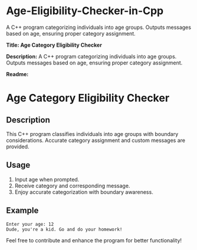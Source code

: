 # Age-Eligibility-Checker-in-Cpp
 A C++ program categorizing individuals into age groups. Outputs messages based on age, ensuring proper category assignment.


**Title: Age Category Eligibility Checker**

**Description:**
A C++ program categorizing individuals into age groups. Outputs messages based on age, ensuring proper category assignment.

**Readme:**
# Age Category Eligibility Checker

## Description
This C++ program classifies individuals into age groups with boundary considerations. Accurate category assignment and custom messages are provided.

## Usage
1. Input age when prompted.
2. Receive category and corresponding message.
3. Enjoy accurate categorization with boundary awareness.

## Example
```
Enter your age: 12
Dude, you're a kid. Go and do your homework!
```

Feel free to contribute and enhance the program for better functionality!